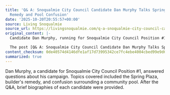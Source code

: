 ```yaml
---
title: 'Q& A: Snoqualmie City Council Candidate Dan Murphy Talks Spring Plaza; Builder’s
  Remedy and Pool Confusion'
date: '2025-10-20T20:55:57+00:00'
source: Living Snoqualmie
source_url: https://livingsnoqualmie.com/q-a-snoqualmie-city-council-candidate-dan-murphy-talks-spring-plaza-builders-remedy-and-pool-confusion/?utm_source=rss&utm_medium=rss&utm_campaign=q-a-snoqualmie-city-council-candidate-dan-murphy-talks-spring-plaza-builders-remedy-and-pool-confusion
original_content: |-
  Candidate Dan Murphy, running for Snoqualmie City Council Position #1, submitted answers to five questions we asked. After the Q&A, you will find a short bio for each candidate and […]

  The post [Q& A: Snoqualmie City Council Candidate Dan Murphy Talks Spring Plaza; Builder’s Remedy and Pool Confusion](https://livingsnoqualmie.com/q-a-snoqualmie-city-council-candidate-dan-murphy-talks-spring-plaza-builders-remedy-and-pool-confusion/) appeared first on [Living Snoqualmie](https://livingsnoqualmie.com).
content_checksum: 0de40574d4146dfe1af17d73995342ce7fc4ebe4004cbed99e9d663308bae549
summarized: true
---
```


Dan Murphy, a candidate for Snoqualmie City Council Position #1, answered questions about his campaign. Topics covered included the Spring Plaza, builder's remedy, and confusion surrounding a community pool. After the Q&A, brief biographies of each candidate were provided.